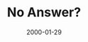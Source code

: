 ---
layout: message
category: message
series: "Talking to God"
title: "No Answer?"
date: 2000-01-29
message_id: 391
---